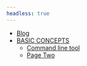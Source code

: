 ```yaml
---
headless: true
---
```


- [Blog](/zh-cn/posts)
- [BASIC CONCEPTS](/docs/)
  - [Command line tool](/zh-cn/docs/latest/topics/commands)
  - [Page Two](/docs/page-two)
